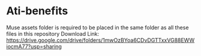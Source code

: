 # Ati-benefits
Muse assets folder is required to be placed in the same folder as all these files in this repository
Download Link: https://drive.google.com/drive/folders/1mwOzBYoa6CDvDGTTxxVG88EWWiocmA77?usp=sharing
